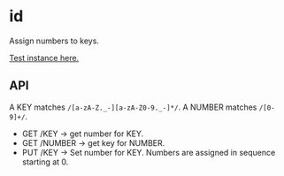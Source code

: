 id
==

Assign numbers to keys.

[Test instance here.](http://rodarmor-id.appspot.com)

API
---

A KEY matches `/[a-zA-Z._-][a-zA-Z0-9._-]*/`.
A NUMBER matches `/[0-9]+/`.

* GET /KEY -> get number for KEY.
* GET /NUMBER -> get key for NUMBER.
* PUT /KEY -> Set number for KEY. Numbers are assigned in sequence starting at 0.
